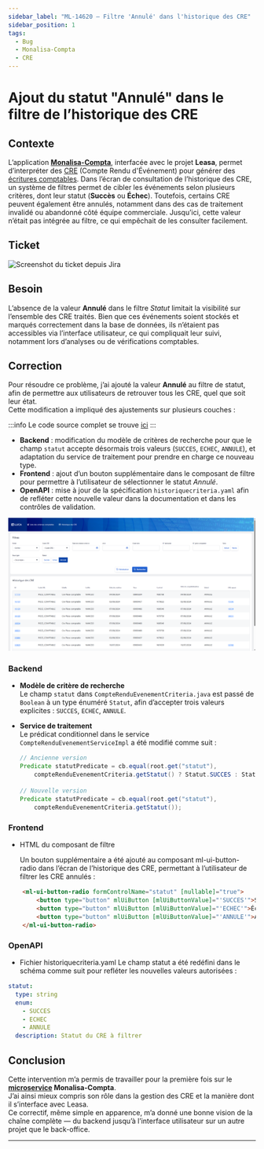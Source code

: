 ```yaml
---
sidebar_label: "ML-14620 – Filtre 'Annulé' dans l'historique des CRE"
sidebar_position: 1
tags:
  - Bug
  - Monalisa-Compta
  - CRE
---
```


# Ajout du statut "Annulé" dans le filtre de l’historique des CRE

## Contexte

L’application **[Monalisa-Compta](../../../annexes/compta)**, interfacée avec le projet **Leasa**, permet d’interpréter des [CRE](../../../glossaire/Vocab_metier.md#cre) (Compte Rendu d'Événement) pour générer des [écritures comptables](./../../../glossaire/Vocab_metier.md#ecriture-comptables). Dans l’écran de consultation de l’historique des CRE, un système de filtres permet de cibler les événements selon plusieurs critères, dont leur statut (**Succès** ou **Échec**). Toutefois, certains CRE peuvent également être annulés, notamment dans des cas de traitement invalidé ou abandonné côté équipe commerciale. Jusqu’ici, cette valeur n’était pas intégrée au filtre, ce qui empêchait de les consulter facilement.

## Ticket

![Screenshot du ticket depuis Jira](/img/fix/ml_14620.png)

## Besoin

L’absence de la valeur **Annulé** dans le filtre *Statut* limitait la visibilité sur l’ensemble des CRE traités. Bien que ces événements soient stockés et marqués correctement dans la base de données, ils n’étaient pas accessibles via l’interface utilisateur, ce qui compliquait leur suivi, notamment lors d’analyses ou de vérifications comptables.

## Correction

Pour résoudre ce problème, j’ai ajouté la valeur **Annulé** au filtre de statut, afin de permettre aux utilisateurs de retrouver tous les CRE, quel que soit leur état.  
Cette modification a impliqué des ajustements sur plusieurs couches :  

:::info
Le code source complet se trouve [ici](./../../../Annexes/bout_de_code/FIX/ML-14620.md)
:::

- **Backend** : modification du modèle de critères de recherche pour que le champ `statut` accepte désormais trois valeurs (`SUCCES`, `ECHEC`, `ANNULE`), et adaptation du service de traitement pour prendre en charge ce nouveau type.  
- **Frontend** : ajout d’un bouton supplémentaire dans le composant de filtre pour permettre à l’utilisateur de sélectionner le statut *Annulé*.  
- **OpenAPI** : mise à jour de la spécification `historiquecriteria.yaml` afin de refléter cette nouvelle valeur dans la documentation et dans les contrôles de validation.

![Screenshot de la page après correction](ml_14620.png)

### Backend

- **Modèle de critère de recherche**  
  Le champ `statut` dans `CompteRenduEvenementCriteria.java` est passé de `Boolean` à un type énuméré `Statut`, afin d’accepter trois valeurs explicites : `SUCCES`, `ECHEC`, `ANNULE`.

- **Service de traitement**  
  Le prédicat conditionnel dans le service `CompteRenduEvenementServiceImpl` a été modifié comme suit :

  ```java
  // Ancienne version
  Predicate statutPredicate = cb.equal(root.get("statut"),
      compteRenduEvenementCriteria.getStatut() ? Statut.SUCCES : Statut.ECHEC);

  // Nouvelle version
  Predicate statutPredicate = cb.equal(root.get("statut"),
      compteRenduEvenementCriteria.getStatut());
    ```

### Frontend

- HTML du composant de filtre

    Un bouton supplémentaire a été ajouté au composant ml-ui-button-radio dans l’écran de l’historique des CRE, permettant à l’utilisateur de filtrer les CRE annulés :

```html
    <ml-ui-button-radio formControlName="statut" [nullable]="true">
        <button type="button" mlUiButton [mlUiButtonValue]="'SUCCES'">Succès</button>
        <button type="button" mlUiButton [mlUiButtonValue]="'ECHEC'">Échec</button>
        <button type="button" mlUiButton [mlUiButtonValue]="'ANNULE'">Annulé</button>
    </ml-ui-button-radio>
```

### OpenAPI

- Fichier historiquecriteria.yaml
Le champ statut a été redéfini dans le schéma comme suit pour refléter les nouvelles valeurs autorisées :

````yaml
statut:
  type: string
  enum:
    - SUCCES
    - ECHEC
    - ANNULE
  description: Statut du CRE à filtrer
````

## Conclusion

Cette intervention m’a permis de travailler pour la première fois sur le **[microservice](../../../glossaire/Vocab.md#microservice) Monalisa-Compta**.  
J’ai ainsi mieux compris son rôle dans la gestion des CRE et la manière dont il s’interface avec Leasa.  
Ce correctif, même simple en apparence, m’a donné une bonne vision de la chaîne complète — du backend jusqu’à l’interface utilisateur sur un autre projet que le back-office.

---
